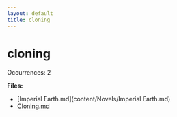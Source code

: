 ```yaml
---
layout: default
title: cloning
---
```

# cloning

Occurrences: 2

**Files:**

- [Imperial Earth.md](content/Novels/Imperial Earth.md)
- [Cloning.md](content/Novels/Cloning.md)
